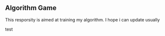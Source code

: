 ## Algorithm Game

This resporsity is aimed at training my algorithm. I hope i can update usually

test
